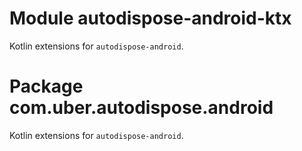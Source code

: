# Module autodispose-android-ktx

Kotlin extensions for `autodispose-android`.

# Package com.uber.autodispose.android

Kotlin extensions for `autodispose-android`.
